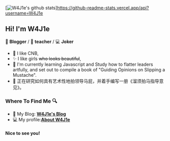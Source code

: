 
[![W4J1e's github stats](https://github-readme-stats.vercel.app/api?username=W4J1e)]https://github-readme-stats.vercel.app/api?username=W4J1e

## Hi! I'm W4J1e



📄 **Blogger** / 🎨 **teacher** / 💻 **Joker**

- 🎉 I like CNB,
- ✨ I like girls ~~who looks beautiful~~,
- 🌱 I'm currently learning Javascript and 
     Study how to flatter leaders artfully, and set out to compile a book of "Guiding Opinions on Slipping a Mustache".
- 🌱 正在研究如何具有艺术性地拍领导马屁，并着手编写一册《溜须拍马指导意见》。

### Where To Find Me 🔍

- 📝 My Blog: [**W4J1e's Blog**](https://www.hin.cool)
- 💻 My profile:[**About W4J1e**](https://i.w4j1e.xyz/)

#### Nice to see you! 

